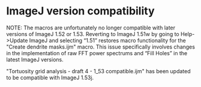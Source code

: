 # ImageJ version compatibility

NOTE: The macros are unfortunately no longer compatible with later versions of ImageJ 1.52 or 1.53. Reverting to ImageJ 1.51w by going to Help->Update ImageJ and selecting “1.51” restores macro functionality for the "Create dendrite masks.ijm" macro. This issue specifically involves changes in the implementation of raw FFT power spectrums and “Fill Holes” in the latest ImageJ versions.

"Tortuosity grid analysis - draft 4 - 1_53 compatible.ijm" has been updated to be compatible with ImageJ 1.53j.


